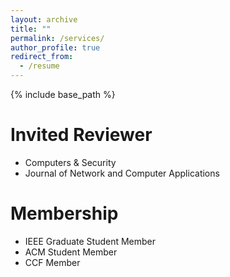 ```yaml
---
layout: archive
title: ""
permalink: /services/
author_profile: true
redirect_from:
  - /resume
---
```


{% include base_path %}

# Invited Reviewer
* Computers & Security
* Journal of Network and Computer Applications

  
# Membership

* IEEE Graduate Student Member<br /> 
* ACM Student Member<br /> 
* CCF Member<br /> 



<!-- # Intership -->


  
